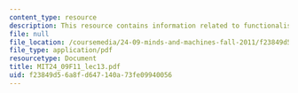 ```yaml
---
content_type: resource
description: This resource contains information related to functionalism.
file: null
file_location: /coursemedia/24-09-minds-and-machines-fall-2011/f23849d56a8fd647140a73fe09940056_MIT24_09F11_lec13.pdf
file_type: application/pdf
resourcetype: Document
title: MIT24_09F11_lec13.pdf
uid: f23849d5-6a8f-d647-140a-73fe09940056
---
```

